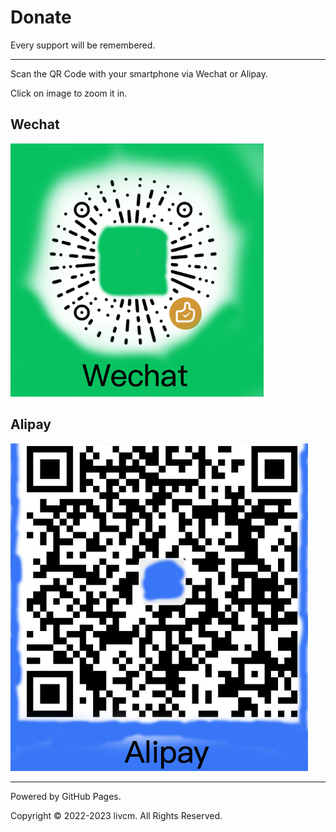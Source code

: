 # Donate

Every support will be remembered.

------

Scan the QR Code with your smartphone via Wechat or Alipay.

Click on image to zoom it in.

## Wechat

[<img src="../assets/images/wechat.png" alt="Wechat" title="Wechat" style="zoom:67%;" />](../assets/wechat.png)

## Alipay

[<img src="../assets/images/alipay.png" alt="Alipay" title="Alipay" style="zoom:67%;" />](../assets/alipay.png)

------

Powered by GitHub Pages.

Copyright ©️ 2022-2023 livcm. All Rights Reserved.
